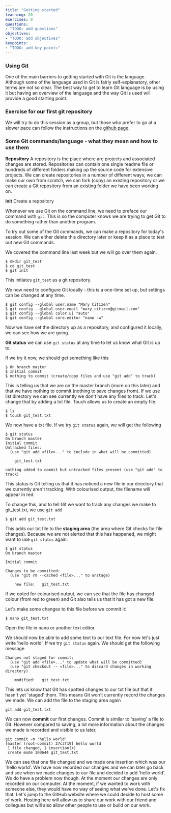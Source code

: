 ```yaml
---
title: "Getting started"
teaching: 20
exercises: 0
questions:
- "TODO: add questions"
objectives:
- "TODO: add objectives"
keypoints:
- "TODO: add key points"
---
```

### Using Git
One of the main barriers to getting started with Git is the language. Although some of the language used in Git is fairly self-explanatory, other terms are not so clear. The best way to get to learn Git language is by using it but having an overview of the language and the way Git is used will provide a good starting point.

<!demonstrate Git commands whilst outlining what they mean>

### Exercise for our first git repository

We will try to do this session as a group, but those who prefer to go at a slower pace can follow the instructions on the [github page](https://github.com/data-lessons/library-git).  

### Some Git commands/language - what they mean and how to use them

**Repository** A repository is the place where are projects and associated changes are stored. Repositories can contain one single readme file or hundreds of different folders making up the source code for extensive projects. We can create repositories in a number of different ways; we can make our own from scratch, we can fork (copy) an existing repository or we can create a Git repository from an existing folder we have been working on.

**init** Create a repository

Whenever we use Git on the command line, we need to preface our command with `git`. This is so the computer knows we are trying to get Git to do something rather than another program.

To try out some of the Git commands, we can make a repository for today's session. We can either delete this directory later or keep it as a place to test out new Git commands.

We covered the command line last week but we will go over them again. <!explain commands as we go along>

~~~
$ mkdir git_test
$ cd git_test
$ git init
~~~

This initiates `git_test` as a git repository.

We now need to configure Git locally - this is a one-time set up, but settings can be changed at any time.
~~~
$ git config --global user.name "Mary Citizen"
$ git config --global user.email "mary_citizen@gitmail.com"
$ git config --global color.ui "auto"
$ git config --global core.editor "nano -w"
~~~

Now we have set the directory up as a repository, and configured it locally, we can see how we are going.

**Git status**
we can use `git status` at any time to let us know what Git is up to.

If we try it now, we should get something like this
~~~
$ On branch master
$ Initial commit
$ nothing to commit (create/copy files and use "git add" to track)
~~~

This is telling us that we are on the master branch (more on this later) and that we have nothing to commit (nothing to save changes from).
If we use list directory we can see currently we don't have any files to track. Let's change that by adding a txt file. Touch allows us to create an empty file.

~~~
$ ls
$ touch git_test.txt
~~~

We now have a txt file. If we try `git status` again, we will get the following

~~~
$ git status
On branch master
Initial commit
Untracked files:
  (use "git add <file>..." to include in what will be committed)

    git_test.txt

nothing added to commit but untracked files present (use "git add" to track)
~~~

This status is Git telling us that it has noticed a new file in our directory that we currently aren't tracking. With colourised output, the filename will appear in red.

To change this, and to tell Git we want to track any changes we make to git_test.txt, we use `git add`

~~~
$ git add git_test.txt
~~~

This adds our txt file to the **staging area** (the area where Git checks for file changes). Because we are not alerted that this has happened, we might want to use `git status` again.

~~~
$ git status
On branch master

Initial commit

Changes to be committed:
  (use "git rm --cached <file>..." to unstage)

    new file:   git_test.txt
~~~

If we opted for colourised output, we can see that the file has changed colour (from red to green) and Git also tells us that it has got a new file.

Let's make some changes to this file before we commit it:

~~~
$ nano git_test.txt
~~~
Open the file in nano or another text editor.

We should now be able to add some text to our text file. For now let's just write 'hello world'. If we try `git status` again. We should get the following message

~~~
Changes not staged for commit:
  (use "git add <file>..." to update what will be committed)
  (use "git checkout -- <file>..." to discard changes in working directory)

    modified:   git_test.txt
~~~

This lets us know that Git has spotted changes to our txt file but that it hasn't yet 'staged' them. This means Git won't currently record the changes we made. We can add the file to the staging area again

~~~
git add git_test.txt
~~~

We can now **commit** our first changes. Commit is similar to 'saving' a file to Git. However compared to saving, a lot more information about the changes we made is recorded and visible to us later.

~~~
git commit -m 'hello world'
[master (root-commit) 27c3f19] hello world
 1 file changed, 1 insertion(+)
 create mode 100644 git_test.txt
~~~

We can see that one file changed and we made one insertion which was our 'hello world'. We have now recorded our changes and we can later go back and see when we made changes to our file and decided to add 'hello world'. We do have a problem now though. At the moment our changes are only recorded on our computer. At the moment, if we wanted to work with someone else, they would have no way of seeing what we've done. Let's fix that. Let's jump to the GitHub website where we could decide to host some of work. Hosting here will allow us to share our work with our friend and collegues but will also allow other people to use or build on our work.
